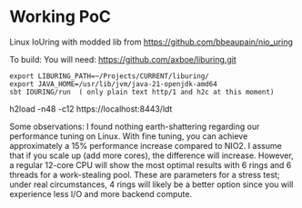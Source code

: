 <h1>Working PoC</h1>

Linux IoUring with modded lib from https://github.com/bbeaupain/nio_uring

To build:
You will need: https://github.com/axboe/liburing.git

```
export LIBURING_PATH=~/Projects/CURRENT/liburing/
export JAVA_HOME=/usr/lib/jvm/java-21-openjdk-amd64
sbt IOURING/run  ( only plain text http/1 and h2c at this moment)
```

h2load  -n48 -c12  https://localhost:8443/ldt

Some observations: I found nothing earth-shattering regarding our performance tuning on Linux. With fine tuning, you can achieve approximately a 15% performance increase compared to NIO2. I assume that if you scale up (add more cores), the difference will increase. However, a regular 12-core CPU will show the most optimal results with 6 rings and 6 threads for a work-stealing pool. These are parameters for a stress test; under real circumstances, 4 rings will likely be a better option since you will experience less I/O and more backend compute.
